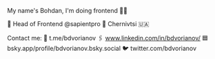 My name's Bohdan, I'm doing frontend 🤘🏻

🪪 Head of Frontend @sapientpro
📍 Chernivtsi 🇺🇦

Contact me:
📩 t.me/bdvorianov
🖇️ www.linkedin.com/in/bdvorianov/
🟦 bsky.app/profile/bdvorianov.bsky.social
🐦 twitter.com/bdvorianov
